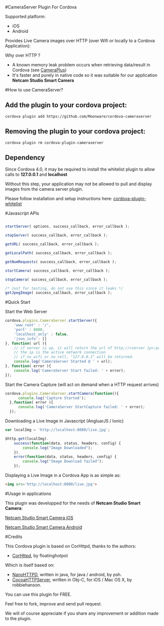 #CameraServer Plugin For Cordova

Supported platform:
* iOS
* Android

Provides Live Camera images over HTTP (over Wifi or locally to a Cordova Application):

Why over HTTP ?

* A known memory leak problem occurs when retrieving data/result in Cordova (see [CameraPlus](https://github.com/Moonware/cordova-cameraplus/))
* It's faster and purely in native code so it was suitable for our application <strong>Netcam Studio Smart Camera</strong>

#How to use CameraServer?

## Add the plugin to your cordova project: ##

    cordova plugin add https://github.com/Moonware/cordova-cameraserver   
    
## Removing the plugin to your cordova project: ##

    cordova plugin rm cordova-plugin-cameraserver      
    
## Dependency ##

Since Cordova 4.0, it may be required to install the whitelist plugin to allow calls to **127.0.0.1** and **localhost**

Without this step, your application may not be allowed to pull and display images from the camera server plugin.

Please follow installation and setup instructions here: [cordova-plugin-whitelist](https://github.com/apache/cordova-plugin-whitelist/)

    
#Javascript APIs

```javascript

startServer( options, success_callback, error_callback );

stopServer( success_callback, error_callback );

getURL( success_callback, error_callback );

getLocalPath( success_callback, error_callback );

getNumRequests( success_callback, error_callback );

startCamera( success_callback, error_callback );

stopCamera( success_callback, error_callback );

/* Just for testing, do not use this since it leaks */
getJpegImage( success_callback, error_callback );

```

#Quick Start

Start the Web Server

```javascript
cordova.plugins.CameraServer.startServer({
    'www_root' : '/',
    'port' : 8080,
    'localhost_only' : false,
    'json_info': []
}, function( url ){
    // if server is up, it will return the url of http://<server ip>:port/
    // the ip is the active network connection
    // if no wifi or no cell, "127.0.0.1" will be returned.
    console.log('CameraServer Started @ ' + url); 
}, function( error ){
    console.log('CameraServer Start failed: ' + error);
});
```

Start the Camera Capture (will act on demand when a HTTP request arrives)

```javascript
cordova.plugins.CameraServer.startCamera(function(){
      console.log('Capture Started');
  },function( error ){
      console.log('CameraServer StartCapture failed: ' + error);
  });
```

Downloading a Live Image in Javascript (AngluarJS / Ionic)

```javascript
var localImg = 'http://localhost:8080/live.jpg';

$http.get(localImg).
    success(function(data, status, headers, config) {
        console.log("Image Downloaded");
    }).
    error(function(data, status, headers, config) {
        console.log("Image Download failed");
    });
```

Displaying a Live Image in a Cordova App is as simple as:

```html
<img src='http://localhost:8080/live.jpg'>
```

#Usage in applications

This plugin was developped for the needs of <strong>Netcam Studio Smart Camera</strong>:

[Netcam Studio Smart Camera iOS](https://itunes.apple.com/us/app/netcam-studio-smart-camera/id974703108)

[Netcam Studio Smart Camera Android](https://play.google.com/store/apps/details?id=com.moonware.smart&hl=en)

#Credits

This Cordova plugin is  based on CorHttpd, thanks to the authors:

* [CorHttpd](https://github.com/floatinghotpot/cordova-httpd), by floatinghotpot

Which is itself based on:

* [NanoHTTPD](https://github.com/NanoHttpd/nanohttpd), written in java, for java / android, by psh.
* [CocoaHTTPServer](https://github.com/robbiehanson/CocoaHTTPServer), written in Obj-C, for iOS / Mac OS X, by robbiehanson.

You can use this plugin for FREE. 

Feel free to fork, improve and send pull request. 

We will of course appreciate if you share any improvement or addition made to the plugin.
